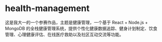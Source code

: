 # health-management
这是我大一的一个参赛作品，主题是健康管理，一个基于 React + Node.js + MongoDB 的全栈健康管理系统，提供个性化健康数据追踪、健身计划制定、饮食管理、心理健康评估、在线医疗救助以及社区互动交流等功能。
